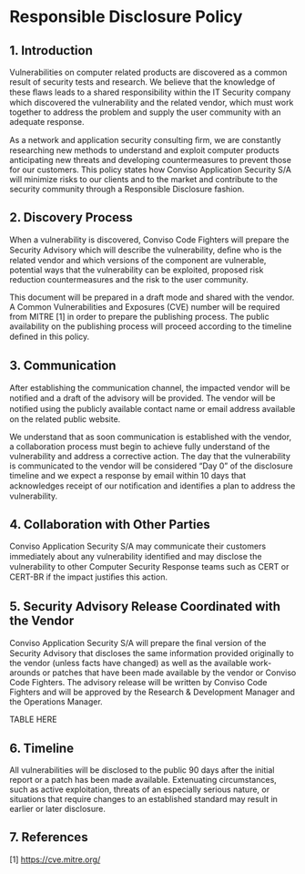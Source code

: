 # Responsible Disclosure Policy

## 1. Introduction

Vulnerabilities on computer related products are discovered as a common result of security tests and research. We believe that the knowledge of these ﬂaws leads to a shared responsibility within the IT Security company which discovered the vulnerability and the related vendor, which must work together to address the problem and supply the user community with an adequate response.

As a network and application security consulting ﬁrm, we are constantly researching new methods to understand and exploit computer products anticipating new threats and developing countermeasures to prevent those for our customers. This policy states how Conviso Application Security S/A will minimize risks to our clients and to the market and contribute to the security community through a Responsible Disclosure fashion.

## 2. Discovery Process

When a vulnerability is discovered, Conviso Code Fighters will prepare the Security Advisory which will describe the vulnerability, deﬁne who is the related vendor and which versions of the component are vulnerable, potential ways that the vulnerability can be exploited, proposed risk reduction countermeasures and the risk to the user community.

This document will be prepared in a draft mode and shared with the vendor. A Common Vulnerabilities and Exposures (CVE) number will be required from MITRE [1] in order to prepare the publishing process. The public availability on the publishing process will proceed according to the timeline deﬁned in this policy.

## 3. Communication

After establishing the communication channel, the impacted vendor will be notiﬁed and a draft of the advisory will be provided. The vendor will be notiﬁed using the publicly available contact name or email address available on the related public website.

We understand that as soon communication is established with the vendor, a collaboration process must begin to achieve fully understand of the vulnerability and address a corrective action. The day that the vulnerability is communicated to the vendor will be considered “Day 0” of the disclosure timeline and we expect a response by email within 10 days that acknowledges receipt of our notiﬁcation and identiﬁes a plan to address the vulnerability.

## 4. Collaboration with Other Parties

Conviso Application Security S/A may communicate their customers immediately about any vulnerability identiﬁed and may disclose the vulnerability to other Computer Security Response teams such as CERT or CERT-BR if the impact justiﬁes this action.

## 5. Security Advisory Release Coordinated with the Vendor

Conviso Application Security S/A will prepare the ﬁnal version of the Security Advisory that discloses the same information provided originally to the vendor (unless facts have changed) as well as the available work-arounds or patches that have been made available by the vendor or Conviso Code Fighters. The advisory release will be written by Conviso Code Fighters and will be approved by the Research & Development Manager and the Operations Manager.

TABLE HERE

## 6. Timeline

All vulnerabilities will be disclosed to the public 90 days after the initial report or a patch has been made available. Extenuating circumstances, such as active exploitation, threats of an especially serious nature, or situations that require changes to an established standard may result in earlier or later disclosure.

## 7. References

[1] https://cve.mitre.org/

